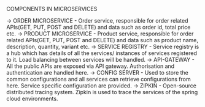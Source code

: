COMPONENTS IN MICROSERVICES

→ ORDER MICROSERVICE - Order service, responsible for order related APIs(GET, PUT, POST and DELETE) and data such as order id, total price etc.
→ PRODUCT MICROSERVICE  - Product service, responsible for order related APIs(GET, PUT, POST and DELETE) and data such as product name, description, quantity, variant etc.
→ SERVICE REGISTRY -  Service registry is a hub which has details of all the services/ instances of services registered to it. Load balancing between services will be handled.
→ API-GATEWAY - All the public APIs are exposed via API gateway. Authorisation and authentication are handled here.
→ CONFIG SERVER - Used to store the common configurations and all services can retrieve configurations from here. Service specific configuration are provided.
→ ZIPKIN - Open-source distributed tracing system. Zipkin is used to trace the services of the spring cloud environments.
